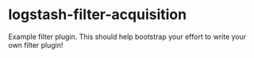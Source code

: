 # logstash-filter-acquisition
Example filter plugin. This should help bootstrap your effort to write your own filter plugin!

